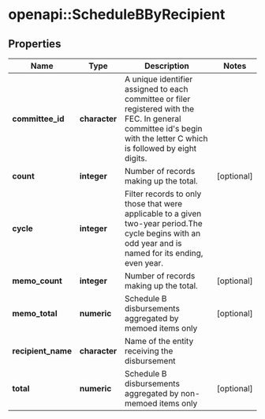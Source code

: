 # openapi::ScheduleBByRecipient


## Properties
Name | Type | Description | Notes
------------ | ------------- | ------------- | -------------
**committee_id** | **character** |  A unique identifier assigned to each committee or filer registered with the FEC. In general committee id&#39;s begin with the letter C which is followed by eight digits.  | 
**count** | **integer** |  Number of records making up the total.  | [optional] 
**cycle** | **integer** |  Filter records to only those that were applicable to a given two-year period.The cycle begins with an odd year and is named for its ending, even year.  | 
**memo_count** | **integer** |  Number of records making up the total.  | [optional] 
**memo_total** | **numeric** |  Schedule B disbursements aggregated by memoed items only  | [optional] 
**recipient_name** | **character** | Name of the entity receiving the disbursement | 
**total** | **numeric** |  Schedule B disbursements aggregated by non-memoed items only  | [optional] 


